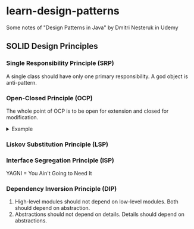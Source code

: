 # learn-design-patterns
Some notes of "Design Patterns in Java" by Dmitri Nesteruk in Udemy

## SOLID Design Principles

### Single Responsibility Principle (SRP)
A single class should have only one primary responsibility. A god object is anti-pattern.

### Open-Closed Principle (OCP)

The whole point of OCP is to be open for extension and closed for modification.

<details>
<summary>Example</summary>

```java
// Hello World
```

</details>

### Liskov Substitution Principle (LSP)
### Interface Segregation Principle (ISP)
YAGNI = You Ain't Going to Need It

### Dependency Inversion Principle (DIP)
1. High-level modules should not depend on low-level modules. Both should depend on abstraction.
2. Abstractions should not depend on details. Details should depend on abstractions.